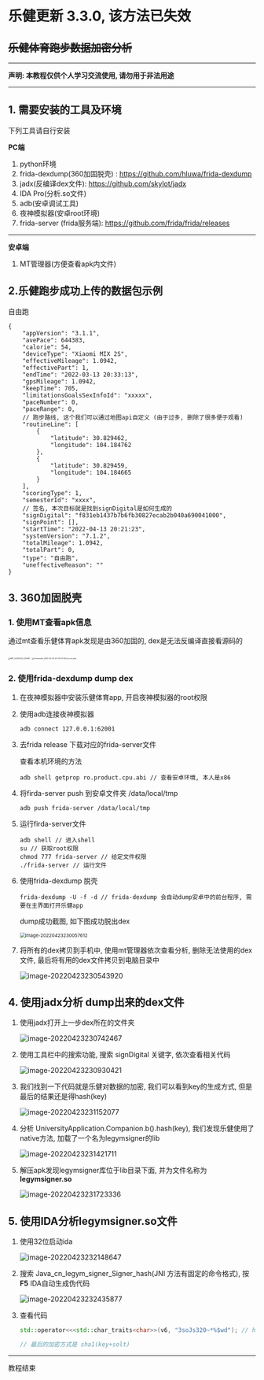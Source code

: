 # 乐健更新 3.3.0, 该方法已失效


## ~~乐健体育跑步数据加密分析~~



----

**声明: 本教程仅供个人学习交流使用, 请勿用于非法用途**

---



## 1. 需要安装的工具及环境

下列工具请自行安装

**PC端**

1. python环境
2. frida-dexdump(360加固脱壳) : https://github.com/hluwa/frida-dexdump
3. jadx(反编译dex文件): https://github.com/skylot/jadx
4. IDA Pro(分析.so文件)
5. adb(安卓调试工具)
6. 夜神模拟器(安卓root环境)
6. frida-server (frida服务端): https://github.com/frida/frida/releases
----
**安卓端**

1. MT管理器(方便查看apk内文件)

## 2.乐健跑步成功上传的数据包示例

自由跑

```
{
    "appVersion": "3.1.1",
    "avePace": 644383,
    "calorie": 54,
    "deviceType": "Xiaomi MIX 2S",
    "effectiveMileage": 1.0942,
    "effectivePart": 1,
    "endTime": "2022-03-13 20:33:13",
    "gpsMileage": 1.0942,
    "keepTime": 705,
    "limitationsGoalsSexInfoId": "xxxxx",
    "paceNumber": 0,
    "paceRange": 0,
    // 跑步路线, 这个我们可以通过地图api自定义 (由于过多, 删除了很多便于观看)
    "routineLine": [
        {
            "latitude": 30.829462,
            "longitude": 104.184762
        },
        {
            "latitude": 30.829459,
            "longitude": 104.184665
        }
    ],
    "scoringType": 1,
    "semesterId": "xxxx",
    // 签名, 本次目标就是找到signDigital是如何生成的
    "signDigital": "f831eb1437b7b6fb30827ecab2b040a690041000",
    "signPoint": [],
    "startTime": "2022-04-13 20:21:23",
    "systemVersion": "7.1.2",
    "totalMileage": 1.0942,
    "totalPart": 0,
    "type": "自由跑",
    "uneffectiveReason": ""
}
```

## 3. 360加固脱壳

### 1. 使用MT查看apk信息

通过mt查看乐健体育apk发现是由360加固的, dex是无法反编译直接看源码的

<img src="img/IMG_20220423_223640.jpg" alt="IMG_20220423_223640" style="zoom: 25%;" />

<img src="img/Screenshot_2022-04-23-22-35-53-452_bin.mt.plus.jpg" alt="Screenshot_2022-04-23-22-35-53-452_bin.mt.plus" style="zoom: 25%;" />

### 2. 使用frida-dexdump dump dex

1. 在夜神模拟器中安装乐健体育app, 开启夜神模拟器的root权限

2. 使用adb连接夜神模拟器 

    ```shell
    adb connect 127.0.0.1:62001
    ```

3. 去frida release 下载对应的frida-server文件

    查看本机环境的方法

    ```shell
    adb shell getprop ro.product.cpu.abi // 查看安卓环境, 本人是x86
    ```

4. 将firda-server push 到安卓文件夹 /data/local/tmp

    ```shell
    adb push frida-server /data/local/tmp
    ```

5. 运行firda-server文件

    ```shell
    adb shell // 进入shell
    su // 获取root权限
    chmod 777 frida-server // 给定文件权限
    ./frida-server // 运行文件
    ```

6. 使用frida-dexdump 脱壳

    ```
    frida-dexdump -U -f -d // frida-dexdump 会自动dump安卓中的前台程序, 需要在主界面打开乐健app
    ```

    dump成功截图, 如下图成功脱出dex

    <img src="img/image-20220423230057612.png" alt="image-20220423230057612" style="zoom:67%;" />


7. 将所有的dex拷贝到手机中, 使用mt管理器依次查看分析, 删除无法使用的dex文件, 最后将有用的dex文件拷贝到电脑目录中

    <img src="img/image-20220423230543920.png" alt="image-20220423230543920" />


## 4. 使用jadx分析 dump出来的dex文件

1. 使用jadx打开上一步dex所在的文件夹

    ![image-20220423230742467](img/image-20220423230742467.png)


2. 使用工具栏中的搜索功能, 搜索 signDigital 关键字, 依次查看相关代码

    ![image-20220423230930421](img/image-20220423230930421.png)


3. 我们找到一下代码就是乐健对数据的加密, 我们可以看到key的生成方式, 但是最后的结果还是得hash(key)

    ![image-20220423231152077](img/image-20220423231152077.png)


4. 分析 UniversityApplication.Companion.b().hash(key), 我们发现乐健使用了native方法,  加载了一个名为legymsigner的lib

    ![image-20220423231421711](img/image-20220423231421711.png)

    

5. 解压apk发现legymsigner库位于lib目录下面, 并为文件名称为**legymsigner.so**

    ![image-20220423231723336](img/image-20220423231723336.png)

## 5. 使用IDA分析legymsigner.so文件

1. 使用32位启动ida

    ![image-20220423232148647](img/image-20220423232148647.png)

2. 搜索 Java_cn_legym_signer_Signer_hash(JNI 方法有固定的命令格式), 按 **F5** IDA自动生成伪代码

    ![image-20220423232435877](img/image-20220423232435877.png)

3. 查看代码

    ```c++
    std::operator<<<std::char_traits<char>>(v6, "3soJs320~*%$wd"); // hash时候的solt就是 soJs320~*%$wd
    
    // 最后的加密方式是 sha1(key+solt)
    ```



----



教程结束
